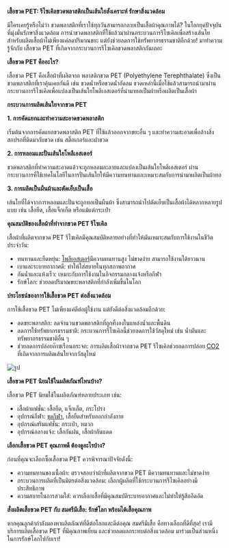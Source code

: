 **เสื้อขวด PET: รีไซเคิลขวดพลาสติกเป็นเส้นใยสังเคราะห์ รักษาสิ่งแวดล้อม**

มีใครเคยรู้หรือไม่ว่า ขวดพลาสติกที่เราใช้ทุกวันสามารถกลายเป็นเสื้อผ้าคุณภาพได้? ในโลกยุคปัจจุบันที่มุ่งมั่นรักษาสิ่งแวดล้อม การนำขวดพลาสติกที่ใช้แล้วมาผ่านกระบวนการรีไซเคิลเพื่อสร้างเส้นใยสำหรับผลิตเสื้อผ้าไม่เพียงแค่ลดปริมาณขยะ แต่ยังช่วยลดการใช้ทรัพยากรธรรมชาติอีกด้วย! มาทำความรู้จักกับ เสื้อขวด PET ที่เกิดจากกระบวนการรีไซเคิลขวดพลาสติกกันเถอะ

**เสื้อขวด PET คืออะไร?**

เสื้อขวด PET คือเสื้อผ้าที่ผลิตจาก พลาสติกขวด PET (Polyethylene Terephthalate) ซึ่งเป็นขวดพลาสติกที่เราคุ้นเคยกันดี เช่น ขวดน้ำหรือขวดน้ำอัดลม ขวดเหล่านี้เมื่อใช้แล้วสามารถนำมาผ่านกระบวนการรีไซเคิลเพื่อแปลงเป็นเส้นใยโพลีเอสเตอร์ที่นำมาทอเป็นผ้าหรือผลิตเป็นเสื้อผ้า

**กระบวนการผลิตเส้นใยจากขวด PET**

**1. การคัดแยกและทำความสะอาดขวดพลาสติก**

เริ่มต้นจากการคัดแยกขวดพลาสติก PET ที่ใช้แล้วออกจากขยะอื่น ๆ และทำความสะอาดเพื่อล้างสิ่งสกปรกที่ติดมากับขวด เช่น สติ๊กเกอร์และฝาขวด

**2. การหลอมและปั่นเส้นใยโพลีเอสเตอร์**

ขวดพลาสติกที่ทำความสะอาดแล้วจะถูกหลอมละลายและแปลงเป็นเส้นใยโพลีเอสเตอร์ ผ่านกระบวนการที่ใช้เทคโนโลยีในการปั่นเส้นใยให้มีความทนทานและเหมาะสมกับการนำมาผลิตเป็นผ้าทอ

**3. การผลิตเป็นผืนผ้าและตัดเย็บเป็นเสื้อ**

เส้นใยที่ได้จากการหลอมและปั่นจะถูกทอเป็นผืนผ้า ซึ่งสามารถนำไปตัดเย็บเป็นเสื้อผ้าได้หลากหลายรูปแบบ เช่น เสื้อยืด, เสื้อแจ็กเก็ต หรือแม้แต่กระเป๋า

**คุณสมบัติของเสื้อผ้าที่ทำจากขวด PET รีไซเคิล**

เสื้อผ้าที่ผลิตจากขวด PET รีไซเคิลมีคุณสมบัติหลายอย่างที่ทำให้มันเหมาะสมกับการใช้งานในชีวิตประจำวัน:

- ทนทานและยืดหยุ่น: [โพลีเอสเตอร์](/blog/what-is-polyester-fabric-used-for)มีความทนทานสูง ไม่ขาดง่าย สามารถใช้งานได้ยาวนาน
- เบาและระบายอากาศดี: ทำให้ใส่สบายในทุกสภาพอากาศ
- กันน้ำและแห้งเร็ว: เหมาะกับการใช้งานในกิจกรรมกลางแจ้งหรือกีฬา
- รักษ์โลก: ช่วยลดปริมาณขยะพลาสติกที่กำลังเพิ่มขึ้นในโลก

**ประโยชน์ของการใช้เสื้อขวด PET ต่อสิ่งแวดล้อม**

การใช้เสื้อขวด PET ไม่เพียงแค่ดีต่อผู้ใช้งาน แต่ยังดีต่อสิ่งแวดล้อมอีกด้วย:

- ลดขยะพลาสติก: ลดจำนวนขวดพลาสติกที่ถูกทิ้งลงในแหล่งน้ำและพื้นดิน
- ลดการใช้ทรัพยากรธรรมชาติ: กระบวนการรีไซเคิลนี้ช่วยลดการใช้วัสดุใหม่ เช่น น้ำมันและทรัพยากรธรรมชาติอื่น ๆ
- ช่วยลดการปล่อยก๊าซเรือนกระจก: การผลิตเสื้อผ้าจากขวด PET รีไซเคิลช่วยลดการปล่อย [CO2](https://th.wikipedia.org/wiki/%E0%B8%84%E0%B8%B2%E0%B8%A3%E0%B9%8C%E0%B8%9A%E0%B8%AD%E0%B8%99%E0%B9%84%E0%B8%94%E0%B8%AD%E0%B8%AD%E0%B8%81%E0%B9%84%E0%B8%8B%E0%B8%94%E0%B9%8C) ที่เกิดจากการผลิตเส้นใยจากวัสดุใหม่

![รูป](/blog/pet-bottle-shirt-recycled-plastic-bottle-1.jpg)

**เสื้อขวด PET นิยมใช้ในผลิตภัณฑ์ไหนบ้าง?**

เสื้อขวด PET นิยมใช้ในผลิตภัณฑ์หลายประเภท เช่น:

- เสื้อผ้าแฟชั่น: เสื้อยืด, แจ็กเก็ต, กระโปรง
- อุปกรณ์กีฬา: [ชุดกีฬา](/blog/screen-printed-sports-shirts), เสื้อยืดสำหรับออกกำลังกาย
- อุปกรณ์เสริมแฟชั่น: กระเป๋า, หมวก
- อุปกรณ์กลางแจ้ง: เสื้อกันฝน, เสื้อผ้ากันแดด

**เลือกเสื้อขวด PET คุณภาพดี ต้องดูอะไรบ้าง?**

ก่อนที่คุณจะเลือกซื้อเสื้อขวด PET ควรพิจารณาปัจจัยดังนี้:

- ความทนทานของเนื้อผ้า: ตรวจสอบว่าผ้าที่ผลิตจากขวด PET มีความทนทานและไม่ขาดง่าย
- กระบวนการผลิตที่เป็นมิตรต่อสิ่งแวดล้อม: เลือกผู้ผลิตที่ใช้กระบวนการรีไซเคิลอย่างมีประสิทธิภาพ
- ความสบายในการสวมใส่: ควรเลือกเสื้อที่มีคุณสมบัติระบายอากาศและไม่ทำให้รู้สึกอึดอัด

**สั่งผลิตเสื้อขวด PET กับ สมศรีมีเสื้อ: รักษ์โลก พร้อมได้เสื้อคุณภาพ**

หากคุณลูกค้ากำลังมองหาผลิตภัณฑ์ที่ดีต่อโลกและดีต่อคุณ สมศรีมีเสื้อ คือทางเลือกที่ดีที่สุด! เรามีบริการผลิตเสื้อขวด PET ที่มีคุณภาพเยี่ยม และช่วยลดผลกระทบต่อสิ่งแวดล้อม มาร่วมเป็นส่วนหนึ่งในการรักษ์โลกไปกับเรา!
